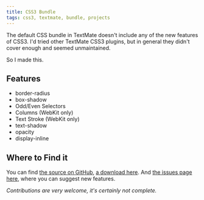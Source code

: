 ```yaml
---
title: CSS3 Bundle
tags: css3, textmate, bundle, projects
---
```


The default CSS bundle in TextMate doesn't include any of the new features of CSS3. I'd tried other TextMate CSS3 plugins, but in general they didn't cover enough and seemed unmaintained.

So I made this.

## Features

* border-radius
* box-shadow
* Odd/Even Selectors
* Columns (WebKit only)
* Text Stroke (WebKit only)
* text-shadow
* opacity
* display-inline

## Where to Find it

You can find [the source on GitHub](http://github.com/nickcharlton/CSS3-Bundle "nickcharlton's CSS3-Bundle at master - GitHub"), [a download here](http://github.com/downloads/nickcharlton/CSS3-Bundle/CSS3.tmbundle ""). And [the issues page here](http://github.com/nickcharlton/CSS3-Bundle/issues "Issues - nickcharlton/CSS3-Bundle - GitHub"), where you can suggest new features.

*Contributions are very welcome, it's certainly not complete.*


